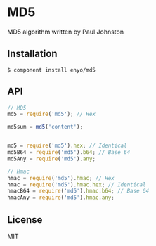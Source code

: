 # MD5

  MD5 algorithm written by Paul Johnston

## Installation

    $ component install enyo/md5

## API

```js
// MD5
md5 = require('md5'); // Hex

md5sum = md5('content');


md5 = require('md5').hex; // Identical
md5B64 = require('md5').b64; // Base 64
md5Any = require('md5').any;

// Hmac
hmac = require('md5').hmac; // Hex
hmac = require('md5').hmac.hex; // Identical
hmacB64 = require('md5').hmac.b64; // Base 64
hmacAny = require('md5').hmac.any;

```

## License

  MIT
